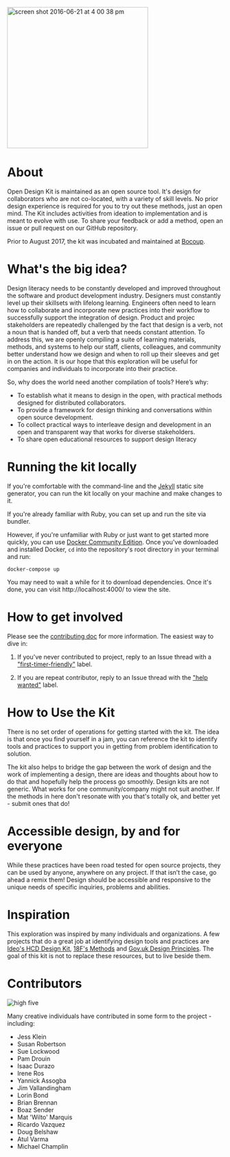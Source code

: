 <img width="328" alt="screen shot 2016-06-21 at 4 00 38 pm" src="https://cloud.githubusercontent.com/assets/535012/16244325/677c0bbe-37c9-11e6-8b73-9c8587dd5902.png">


# About
Open Design Kit is maintained as an open source tool. It's design for collaborators who are not co-located, with a variety of skill levels. No prior design experience is required for you to try out these methods, just an open mind. The Kit includes activities from ideation to implementation and is meant to evolve with use. To share your feedback or add a method, open an issue or pull request on our GitHub repository.

Prior to August 2017, the kit was incubated and maintained at [Bocoup](https://bocoup.com/). 


# What's the big idea?
Design literacy needs to be constantly developed and improved throughout the software and product development industry. Designers must constantly  level up their skillsets with lifelong learning. Engineers often need to learn how to collaborate and incorporate new practices into their workflow to successfully support the integration of design. Product and projec stakeholders are repeatedly challenged by the fact that design is a verb, not a noun that is handed off, but a verb that needs constant attention. To address this, we are openly compiling a suite of learning materials, methods, and systems to help our staff, clients, colleagues, and community better understand how we design and when to roll up their sleeves and get in on the action. It is our hope that this exploration will be useful for companies and individuals to incorporate into their practice.

So, why does the world need another compilation of tools? Here’s why:
- To establish what it means to design in the open, with practical methods designed for distributed collaborators.
- To provide a framework for design thinking and conversations within open source development.
- To collect practical ways to interleave design and development in an open and transparent way that works for diverse stakeholders.
- To share open educational resources to support design literacy


# Running the kit locally

If you're comfortable with the command-line and the [Jekyll][] static site generator, you can run the kit locally on your machine and make changes to it.

If you're already familiar with Ruby, you can set up and run the site via bundler.

However, if you're unfamiliar with Ruby or just want to get started more quickly, you can use [Docker Community Edition][docker].  Once you've downloaded and installed Docker, `cd` into the repository's root directory in your terminal and run:

```
docker-compose up
```

You may need to wait a while for it to download dependencies. Once it's done, you can visit http://localhost:4000/ to view the site.

[jekyll]: https://jekyllrb.com/
[docker]: https://www.docker.com/community-edition

# How to get involved
Please see the [contributing doc](https://github.com/bocoup/opendesignkit/blob/master/CONTRIBUTING.md) for more information.
The easiest way to dive in:

1. If you've never contributed to project, reply to an Issue thread with a ["first-timer-friendly"](https://github.com/open-design-kit/opendesignkit/issues?q=is%3Aopen+is%3Aissue+label%3Afirst-timer-friendly) label. 

2. If you are repeat contributor, reply to an Issue thread with the ["help wanted"](https://github.com/open-design-kit/opendesignkit/issues?q=is%3Aopen+is%3Aissue+label%3A%22help+wanted%22) label.


# How to Use the Kit
There is no set order of operations for getting started with the kit.  The idea is that once you find yourself in a jam, you can reference the kit to identify tools and practices to support you in getting from problem identification to solution.

The kit also helps to bridge the gap between the work of design and the work of implementing a design, there are ideas and thoughts about how to do that and hopefully help the process go smoothly. Design kits are not generic. What works for one community/company might not suit another. If the methods in here don't resonate with you that's totally ok, and better yet - submit ones that do!


# Accessible design, by and for everyone
While these practices have been road tested for open source projects, they can be used by anyone, anywhere on any project. If that isn’t the case, go ahead a remix them! Design should be accessible and responsive to the unique needs of specific inquiries, problems and abilities.


# Inspiration
This exploration was inspired by many individuals and organizations. A few projects that do a great job at identifying design tools and practices are [Ideo's HCD Design Kit](http://www.designkit.org/), [18F's Methods](https://methods.18f.gov/) and [Gov.uk Design Principles](https://www.gov.uk/design-principles). The goal of this kit is not to replace these resources, but to live beside them.

# Contributors

![high five](https://media.giphy.com/media/OcZp0maz6ALok/giphy.gif "Logo Title Text 1")


Many creative individuals have contributed in some form to the project - including:

- Jess Klein
- Susan Robertson
- Sue Lockwood
- Pam Drouin
- Isaac Durazo
- Irene Ros
- Yannick Assogba
- Jim Vallandingham
- Lorin Bond
- Brian Brennan
- Boaz Sender
- Mat 'Wilto' Marquis
- Ricardo Vazquez
- Doug Belshaw
- Atul Varma
- Michael Champlin
